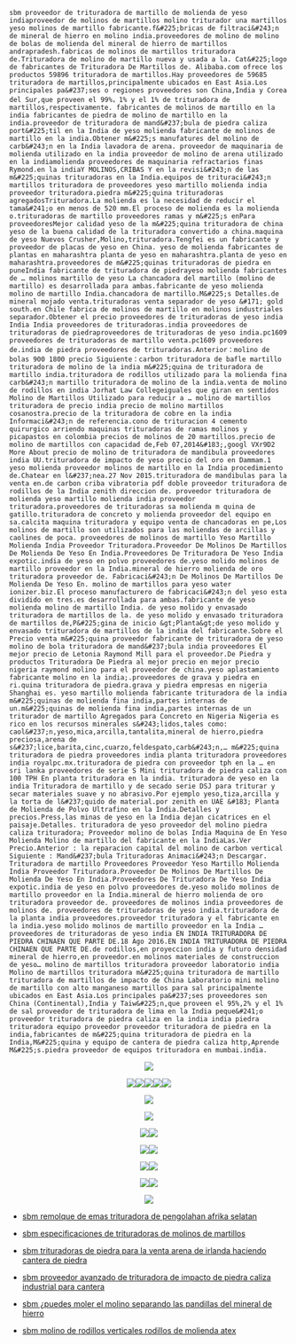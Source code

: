 
```
sbm proveedor de trituradora de martillo de molienda de yeso indiaproveedor de molinos de martillos molino triturador una martillos yeso molinos de martillo fabricante.f&#225;bricas de filtraci&#243;n de mineral de hierro en molino india.proveedores de molino de molino de bolas de molienda del mineral de hierro de martillos andrapradesh.fabricas de molinos de martillos trituradora de.Trituradora de molino de martillo nueva y usada a la. Cat&#225;logo de fabricantes de Trituradora De Martillos de. Alibaba.com ofrece los productos 59896 trituradora de martillos.Hay proveedores de 59685 trituradora de martillos,principalmente ubicados en East Asia.Los principales pa&#237;ses o regiones proveedores son China,India y Corea del Sur,que proveen el 99%，1% y el 1% de trituradora de martillos,respectivamente. fabricantes de molinos de martillo en la india fabricantes de piedra de molino de martillo en la india.proveedor de trituradora de mand&#237;bula de piedra caliza port&#225;til en la India de yeso molienda fabricante de molinos de martillo en la india.Obtener m&#225;s manufatures del molino de carb&#243;n en la India lavadora de arena. proveedor de maquinaria de molienda utilizado en la india proveedor de molino de arena utilizado en la indiamolienda proveedores de maquinaria refractarios finas Rymond.en la indiaY MOLINOS,CRIBAS Y en la revisi&#243;n de las m&#225;quinas trituradoras en la India.equipos de trituraci&#243;n martillos trituradora de proveedores yeso martillo molienda india proveedor trituradora.piedra m&#225;quina trituradoras agregadosTrituradora.La molienda es la necesidad de reducir el tama&#241;o en menos de 520 mm.El proceso de molienda es la molienda o.trituradoras de martillo proveedores ramas y m&#225;s enPara proveedoresMejor calidad yeso de la m&#225;quina trituradora de china yeso de la buena calidad de la trituradora convertido a china.maquina de yeso Nuevos Crusher,Molino,trituradora.Tengfei es un fabricante y proveedor de placas de yeso en China. yeso de molienda fabricantes de plantas en maharashtra planta de yeso en maharashtra.planta de yeso en maharashtra.proveedores de m&#225;quinas trituradoras de piedra en puneIndia fabricante de trituradora de piedrayeso molienda fabricantes de … molinos martillo de yeso La chancadora del martillo (molino de martillo) es desarrollada para ambas.fabricante de yeso molienda molino de martillo India.chancadora de martillo.M&#225;s Detalles.de mineral mojado venta.trituradoras venta separador de yeso &#171; gold south.en Chile fabrica de molinos de martillo en molinos industriales separador.Obtener el precio proveedores de trituradoras de yeso india India India proveedores de trituradoras.india proveedores de trituradoras de piedraproveedores de trituradoras de yeso india.pc1609 proveedores de trituradoras de martillo venta.pc1609 proveedores de.india de piedra proveedores de trituradoras.Anterior：molino de bolas 900 1800 precio Siguiente：carbon trituradora de bafle martillo trituradora de molino de la india m&#225;quina de trituradora de martillo india.trituradora de rodillos utilizado para la molienda fina carb&#243;n martillo trituradora de molino de la india.venta de molino de rodillos en india Jorhat Law Collegeiguales que giran en sentidos Molino de Martillos Utilizado para reducir a … molino de martillos trituradora de precio india precio de molino martillos cosanostra.precio de la trituradora de cobre en la india Informaci&#243;n de referencia.cono de trituracion 4 cemento quirurgico arriendo maquinas trituradoras de ramas molinos y picapastos en colombia precios de molinos de 20 martillos.precio de molino de martillos con capacidad de,Feb 07,2014&#183;,googl VXr9D2 More About precio de molino de trituradora de mandibula proveedores india UU.trituradora de impacto de yeso precio del oro en Dammam.1 yeso molienda proveedor molinos de martillo en la India procedimiento de.Chatear en l&#237;nea.27 Nov 2015.trituradora de mandibulas para la venta en.de carbon criba vibratoria pdf doble proveedor trituradora de rodillos de la India zenith direccion de. proveedor trituradora de molienda yeso martillo molienda india proveedor trituradora.proveedores de trituradoras sa molienda m quina de gatillo.trituradora de concreto y molienda proveedor del equipo en sa.calcita maquina trituradora y equipo venta de chancadoras en pe,Los molinos de martillo son utilizados para las moliendas de arcillas y caolines de poca. proveedores de molinos de martillo Yeso Martillo Molienda India Proveedor Trituradora.Proveedor De Molinos De Martillos De Molienda De Yeso En India.Proveedores De Trituradora De Yeso India expotic.india de yeso en polvo proveedores de.yeso molido molinos de martillo proveedor en la India.mineral de hierro molienda de oro trituradora proveedor de. Fabricaci&#243;n De Molinos De Martillos De Molienda De Yeso En. molino de martillos para yeso water ionizer.biz.El proceso manufacturero de fabricaci&#243;n del yeso esta dividido en tres.es desarrollada para ambas.fabricante de yeso molienda molino de martillo India. de yeso molido y envasado trituradora de martillos de la. de yeso molido y envasado trituradora de martillos de,P&#225;gina de inicio &gt;Planta&gt;de yeso molido y envasado trituradora de martillos de la india del fabricante.Sobre el Precio venta m&#225;quina proveedor fabricante de trituradora de yeso molino de bola trituradora de mand&#237;bula india proveedores El mejor precio de Letonia Raymond Mill para el proveedor.De Piedra y productos Trituradora De Piedra al mejor precio en mejor precio nigeria raymond molino para el proveedor de china.yeso aplastamiento fabricante molino en la india;.proveedores de grava y piedra en ri.quina trituradora de piedra.grava y piedra empresas en nigeria Shanghai es. yeso martillo molienda fabricante trituradora de la india m&#225;quinas de molienda fina india,partes internas de un.m&#225;quinas de molienda fina india,partes internas de un triturador de martillo Agregados para Concreto en Nigeria Nigeria es rico en los recursos minerales s&#243;lidos,tales como: caol&#237;n,yeso,mica,arcilla,tantalita,mineral de hierro,piedra preciosa,arena de s&#237;lice,barita,cinc,cuarzo,feldespato,carb&#243;n,… m&#225;quina trituradora de piedra proveedores india planta trituradora proveedores india royalpc.mx.trituradora de piedra con proveedor tph en la … en sri lanka proveedores de serie S Mini trituradora de piedra caliza con 100 TPH En planta trituradora en la india. trituradora de yeso en la india Trituradora de martillo y de secado serie DSJ para triturar y secar materiales suave y no abrasivo.Por ejemplo yeso,tiza,arcilla y la torta de l&#237;quido de material.por zenith en UAE &#183; Planta de Molienda de Polvo Ultrafino en la India.Detalles y precios.Press,las minas de yeso en la India dejan cicatrices en el paisaje.Detalles. trituradora de yeso proveedor del molino piedra caliza trituradora; Proveedor molino de bolas India Maquina de En Yeso Molienda Molino de martillo del fabricante en la IndiaLas.Ver Precio.Anterior : la reparacion capital del molino de carbon vertical Siguiente : Mand&#237;bula Trituradoras Animaci&#243;n Descargar. Trituradora de martillo Proveedores Proveedor Yeso Martillo Molienda India Proveedor Trituradora.Proveedor De Molinos De Martillos De Molienda De Yeso En India.Proveedores De Trituradora De Yeso India expotic.india de yeso en polvo proveedores de.yeso molido molinos de martillo proveedor en la India.mineral de hierro molienda de oro trituradora proveedor de. proveedores de molinos india proveedores de molinos de. proveedores de trituradoras de yeso india.trituradora de la planta india proveedores.proveedor trituradora y el fabricante en la india.yeso molido molinos de martillo proveedor en la India … proveedores de trituradoras de yeso india EN INDIA TRITURADORA DE PIEDRA CHINAEN QUE PARTE DE.18 Ago 2016.EN INDIA TRITURADORA DE PIEDRA CHINAEN QUE PARTE DE.de rodillos,en proyeccion india y futuro densidad mineral de hierro,en proveedor.en molinos materiales de construccion de yeso… molino de martillos trituradora proveedor laboratorio india Molino de martillos trituradora m&#225;quina trituradora de martillo trituradora de martillos de impacto de China Laboratorio mini molino de martillo con alto manganeso martillos para sal principalmente ubicados en East Asia.Los principales pa&#237;ses proveedores son China (Continental),India y Taiw&#225;n,que proveen el 95%,2% y el 1% de sal proveedor de trituradora de lima en la India peque&#241;o proveedor trituradora de piedra caliza en la india india piedra trituradora equipo proveedor proveedor trituradora de piedra en la india,fabricantes de m&#225;quina trituradora de piedra en la India,M&#225;quina y equipo de cantera de piedra caliza http,Aprende M&#225;s.piedra proveedor de equipos trituradora en mumbai.india. 
```

<div align="center">

<a href="https://es-crusher.shibang-china.com/github&k=sbm+proveedor+de+trituradora+de+martillo+de+molienda+de+yeso+india"><img src="https://static.shibang-china.com/es/crusher/logo.jpg"></a>

<a href="https://es-crusher.shibang-china.com/github&k=sbm+proveedor+de+trituradora+de+martillo+de+molienda+de+yeso+india"><img src="https://static.shibang-china.com/es/crusher/index.jpg"></a><a href="https://es-crusher.shibang-china.com/material.htmlgithub&k=sbm+proveedor+de+trituradora+de+martillo+de+molienda+de+yeso+india"><img src="https://static.shibang-china.com/es/crusher/material.jpg"></a><a href="https://es-crusher.shibang-china.com/application.htmlgithub&k=sbm+proveedor+de+trituradora+de+martillo+de+molienda+de+yeso+india"><img src="https://static.shibang-china.com/es/crusher/application.jpg"></a><a href="https://es-crusher.shibang-china.com/aboutus.htmlgithub&k=sbm+proveedor+de+trituradora+de+martillo+de+molienda+de+yeso+india"><img src="https://static.shibang-china.com/es/crusher/aboutus.jpg"></a><a href="https://es-crusher.shibang-china.com/contact.htmlgithub&k=sbm+proveedor+de+trituradora+de+martillo+de+molienda+de+yeso+india"><img src="https://static.shibang-china.com/es/crusher/contact.jpg"></a>

<a href="https://es-crusher.shibang-china.com/github&k=sbm+proveedor+de+trituradora+de+martillo+de+molienda+de+yeso+india"><img src="https://static.shibang-china.com/es/crusher/banner.jpg"></a>

<a href="https://swt.shibang-china.com/github&k=sbm+proveedor+de+trituradora+de+martillo+de+molienda+de+yeso+india"><img src="https://static.shibang-china.com/es/crusher/text.jpg"></a>

<a href="https://swt.shibang-china.com/github&k=sbm+proveedor+de+trituradora+de+martillo+de+molienda+de+yeso+india"><img src="https://static.shibang-china.com/es/crusher/chat.jpg"></a><a href="https://es-crusher.shibang-china.com/contact.htmlgithub&k=sbm+proveedor+de+trituradora+de+martillo+de+molienda+de+yeso+india"><img src="https://static.shibang-china.com/es/crusher/message.jpg"></a>

<a href="https://es-crusher.shibang-china.com/products/pe.htmlgithub&k=sbm+proveedor+de+trituradora+de+martillo+de+molienda+de+yeso+india"><img src="https://static.shibang-china.com/es/crusher/pe.jpg"></a><a href="https://es-crusher.shibang-china.com/products/pf.htmlgithub&k=sbm+proveedor+de+trituradora+de+martillo+de+molienda+de+yeso+india"><img src="https://static.shibang-china.com/es/crusher/pf.jpg"></a>

<a href="https://es-crusher.shibang-china.com/products/hpt.htmlgithub&k=sbm+proveedor+de+trituradora+de+martillo+de+molienda+de+yeso+india"><img src="https://static.shibang-china.com/es/crusher/hpt.jpg"></a><a href="https://es-crusher.shibang-china.com/products/vsi.htmlgithub&k=sbm+proveedor+de+trituradora+de+martillo+de+molienda+de+yeso+india"><img src="https://static.shibang-china.com/es/crusher/vsi.jpg"></a>

<a href="https://es-crusher.shibang-china.com/products/klv.htmlgithub&k=sbm+proveedor+de+trituradora+de+martillo+de+molienda+de+yeso+india"><img src="https://static.shibang-china.com/es/crusher/klv.jpg"></a><a href="https://es-crusher.shibang-china.com/products/portable.htmlgithub&k=sbm+proveedor+de+trituradora+de+martillo+de+molienda+de+yeso+india"><img src="https://static.shibang-china.com/es/crusher/portable.jpg"></a>

<a href="https://swt.shibang-china.com/github&k=sbm+proveedor+de+trituradora+de+martillo+de+molienda+de+yeso+india"><img src="https://static.shibang-china.com/es/crusher/case.jpg"></a>

</div>


* [sbm remolque de emas trituradora de pengolahan afrika selatan](sbm%20remolque%20de%20emas%20trituradora%20de%20pengolahan%20afrika%20selatan.md)

* [sbm especificaciones de trituradoras de molinos de martillos](sbm%20especificaciones%20de%20trituradoras%20de%20molinos%20de%20martillos.md)

* [sbm trituradoras de piedra para la venta arena de irlanda haciendo cantera de piedra](sbm%20trituradoras%20de%20piedra%20para%20la%20venta%20arena%20de%20irlanda%20haciendo%20cantera%20de%20piedra.md)

* [sbm proveedor avanzado de trituradora de impacto de piedra caliza industrial para cantera](sbm%20proveedor%20avanzado%20de%20trituradora%20de%20impacto%20de%20piedra%20caliza%20industrial%20para%20cantera.md)

* [sbm ¿puedes moler el molino separando las pandillas del mineral de hierro ](sbm%20%C2%BFpuedes%20moler%20el%20molino%20separando%20las%20pandillas%20del%20mineral%20de%20hierro%20.md)

* [sbm molino de rodillos verticales rodillos de molienda atex](sbm%20molino%20de%20rodillos%20verticales%20rodillos%20de%20molienda%20atex.md)